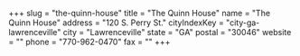 +++
slug = "the-quinn-house"
title = "The Quinn House"
name = "The Quinn House"
address = "120 S. Perry St."
cityIndexKey = "city-ga-lawrenceville"
city = "Lawrenceville"
state = "GA"
postal = "30046"
website = ""
phone = "770-962-0470"
fax = ""
+++
